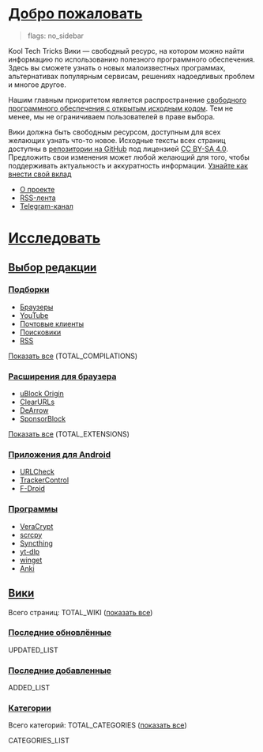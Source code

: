 # [Добро пожаловать](#welcome)

> flags: no_sidebar

Kool Tech Tricks Вики — свободный ресурс, на котором можно найти информацию по
использованию полезного программного обеспечения. Здесь вы сможете узнать о
новых малоизвестных программах, альтернативах популярным сервисам, решениях
надоедливых проблем и многое другое.

Нашим главным приоритетом является распространение
[свободного программного обеспечения
с открытым исходным кодом](https://www.gnu.org/philosophy/free-sw.ru.html). Тем
не менее, мы не ограничиваем пользователей в праве выбора.

Вики должна быть свободным ресурсом, доступным для всех желающих узнать что-то
новое. Исходные тексты всех страниц доступны в
[репозитории на GitHub](https://github.com/KoolTechTricks/pages) под лицензией
[CC BY-SA 4.0](https://creativecommons.org/licenses/by-sa/4.0). Предложить свои
изменения может любой желающий для того, чтобы поддерживать актуальность и
аккуратность информации.
[Узнайте как внести
свой вклад](https://github.com/KoolTechTricks/pages/blob/main/CONTRIBUTING.md)

- [О проекте](/about)
- [RSS-лента](/feed.atom)
- [Telegram-канал](https://t.me/KoolTechTricks)

# [Исследовать](#discover)

## [Выбор редакции](#editors-choice)

### [Подборки](#compilations)

- [Браузеры](/wiki/browsers)
- [YouTube](/wiki/youtube)
- [Почтовые клиенты](/wiki/email)
- [Поисковики](/wiki/search_engines)
- [RSS](/wiki/rss.html)

[Показать все](/categories/compilations) (TOTAL_COMPILATIONS)

### [Расширения для браузера](#browser-extensions)

- [uBlock Origin](/wiki/ublock_origin)
- [ClearURLs](/wiki/clearurls)
- [DeArrow](/wiki/dearrow)
- [SponsorBlock](/wiki/sponsorblock)

[Показать все](/categories/browser_extensions) (TOTAL_EXTENSIONS)

### [Приложения для Android](#android-apps)

- [URLCheck](/wiki/urlcheck.md)
- [TrackerControl](/wiki/trackercontrol)
- [F-Droid](/wiki/f-droid)

### [Программы](#software)

- [VeraCrypt](/wiki/veracrypt)
- [scrcpy](/wiki/scrcpy)
- [Syncthing](/wiki/syncthing)
- [yt-dlp](/wiki/yt_dlp)
- [winget](/wiki/winget)
- [Anki](/wiki/anki)

## [Вики](#wiki)

Всего страниц: TOTAL_WIKI ([показать все](/wiki))

### [Последние обновлённые](#last-updated)

UPDATED_LIST

### [Последние добавленные](#last-added)

ADDED_LIST

### [Категории](#categories)

Всего категорий: TOTAL_CATEGORIES ([показать все](/categories))

CATEGORIES_LIST
